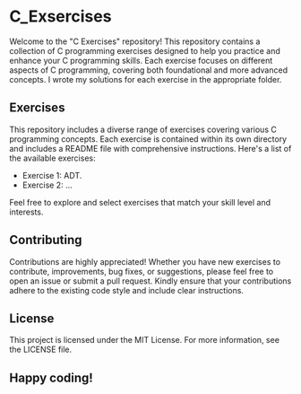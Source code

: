 # C_Exsercises

Welcome to the "C Exercises" repository! This repository contains a collection of C programming exercises designed to help you practice and enhance your C programming skills. Each exercise focuses on different aspects of C programming, covering both foundational and more advanced concepts. 
I wrote my solutions for each exercise in the appropriate folder.

## Exercises
This repository includes a diverse range of exercises covering various C programming concepts. Each exercise is contained within its own directory and includes a README file with comprehensive instructions. Here's a list of the available exercises:

- Exercise 1: ADT.
- Exercise 2: ...

Feel free to explore and select exercises that match your skill level and interests.

## Contributing
Contributions are highly appreciated! Whether you have new exercises to contribute, improvements, bug fixes, or suggestions, please feel free to open an issue or submit a pull request. Kindly ensure that your contributions adhere to the existing code style and include clear instructions.

## License
This project is licensed under the MIT License. For more information, see the LICENSE file.

## Happy coding!
